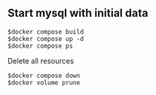 ## Start mysql with initial data

```
$docker compose build
$docker compose up -d
$docker compose ps
```

Delete all resources
```
$docker compose down
$docker volume prune
```

